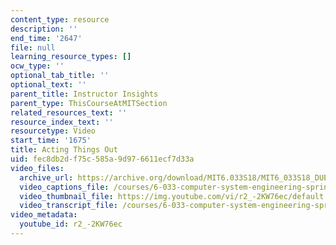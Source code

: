 ```yaml
---
content_type: resource
description: ''
end_time: '2647'
file: null
learning_resource_types: []
ocw_type: ''
optional_tab_title: ''
optional_text: ''
parent_title: Instructor Insights
parent_type: ThisCourseAtMITSection
related_resources_text: ''
resource_index_text: ''
resourcetype: Video
start_time: '1675'
title: Acting Things Out
uid: fec8db2d-f75c-585a-9d97-6611ecf7d33a
video_files:
  archive_url: https://archive.org/download/MIT6.033S18/MIT6_033S18_DUET_Lecture_300k.mp4
  video_captions_file: /courses/6-033-computer-system-engineering-spring-2018/56256643e43f56fd9fde3a68dabb4b71_r2_-2KW76ec.vtt
  video_thumbnail_file: https://img.youtube.com/vi/r2_-2KW76ec/default.jpg
  video_transcript_file: /courses/6-033-computer-system-engineering-spring-2018/ea10802c6baadc87f80fe8c0d70744ce_r2_-2KW76ec.pdf
video_metadata:
  youtube_id: r2_-2KW76ec
---
```

